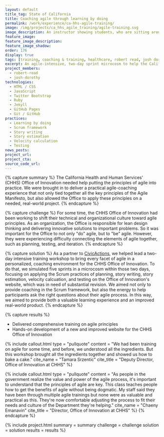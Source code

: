 ```yaml
---
layout: default
title_tag: State of California
title: Coaching agile through learning by doing
permalink: /work/experience/ca-hhs-agile-training/
image: /img/projects/ca_hhs_agile_training/agile-training.svg
image_description: An instructor showing students, who are sitting around a table, how an agile board works.
feature_image:
feature_image_description:
feature_image_shadow:
order: 176
display: true
tags: [training, coaching & training, healthcare, robert read, josh dorothy]
excerpt: An agile-intensive, two-day sprint microcosm to help the California Health and Human Services learn how to put agile principles into practice.
project_members:
  - robert-read
  - josh-dorothy
technologies:
  - HTML / CSS
  - JavaScript
  - Twitter Bootstrap
  - Ruby
  - Jekyll
  - GitHub Pages
  - Git / GitHub
practices:
  - Learning by doing
  - Scrum framework
  - Story writing
  - Story estimation
  - Velocity calculation
  - Testing
news_posts:
project_url:
project_cta:
source_code_url:
---
```


{% capture summary %}
The California Health and Human Services' (CHHS) Office of Innovation
needed help putting the principles of agile into practice. We were
brought in to deliver a practical agile-coaching experience that not
only tied together all the key principles of the Agile Manifesto, but also
allowed the Office to apply these principles on a needed, real-world project.
{% endcapture %}

{% capture challenge %}
For some time, the CHHS Office of Innovation had been working to shift their
technical and organizational culture toward agile principles. As an
organization, the Office is responsible for lean design thinking and
delivering innovative solutions to important problems. So it was
important for the Office to not only "do" agile, but to "be" agile. However,
they were experiencing difficulty connecting the elements of agile
together, such as planning, testing, and iteration.
{% endcapture %}

{% capture solution %}
As a partner to [CivicActions](https://civicactions.com/),
we helped lead a two-day intensive
training workshop to bring every facet of agile in a personalized,
coaching environment for the CHHS Office of Innovation. To do that,
we simulated five sprints in a microcosm within those two days,
focusing on applying the Scrum practices of planning, story writing,
story estimation, velocity calcuation, and testing on the Office of
Innovation's website, which was in need of substantial revision.
We aimed not only to provide coaching in the Scrum framework, but also
the energy to help participants ask the right questions about their
agile process. In this way, we aimed to provide both a valuable
learning experience and an improved real-world product.
{% endcapture %}

{% capture results %}
- Delivered comprehensive training on agile principles
- Hands-on development of a new and improved website for
  the CHHS Office of Innovation

{% include callout.html
  type = "pullquote"
  content = "We had been training on agile for some time, and before, we understood all the ingredients. But this workshop brought all the ingredients together and showed us how to bake a cake."
  cite_name = "Tamara Srzentic"
  cite_title = "Deputy Director, Office of Innovation at CHHS"
%}

{% include callout.html
  type = "pullquote"
  content = "As people in the government realize the value and power of the agile process, it's important to understand that the principles of agile are key. This class teaches people how
  to get the benefits of agile without being dogmatic. My staff said they have been through multiple agile trainings but none were as valuable and practical as this. They're now
  comfortable adjusting the process to fit their needs and culture of the Department they're helping."
  cite_name = "Chaeny Emanavin"
  cite_title = "Director, Office of Innovation at CHHS"
%}
{% endcapture %}

{% include project.html
  summary = summary
  challenge = challenge
  solution = solution
  results = results
%}
